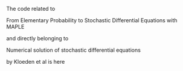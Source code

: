 The code related to

From Elementary Probability to Stochastic Differential Equations with MAPLE

and directly belonging to

Numerical solution of stochastic differential equations

by Kloeden et al is here

